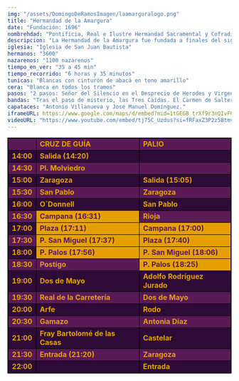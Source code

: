 ```yaml
---
img: "/assets/DomingoDeRamosImagen/laamarguralogo.png"
title: "Hermandad de la Amargura"
date: "Fundación: 1696"
nombrehdad: "Pontificia, Real e Ilustre Hermandad Sacramental y Cofradía de Nazarenos de Nuestro Padre Jesús del Silencio en el Desprecio de Herodes, María Santísima de la Amargura, San Juan Evangelista y Santa Ángela de la Cruz"
descripcion: "La Hermandad de la Amargura fue fundada a finales del siglo XVII en San Julián. En 1696 se aprueban las primeras reglas que asignan la tarde del Domingo de Ramos para celebrar la estación de penitencia. En 1699 se lleva a cabo la primera salida.Tras un comienzo fuerte, sufre un periodo de decadencia hasta 1828, cuando un grupo de jóvenes impulsa la corporación. Se une a la sacramental de San Juan de la Palma en 1904. A diferencia de otras hermandades, pudo salvar a sus imágenes de la quema de iglesias de 1936. La Dolorosa fue la primera coronada canónicamente en 1954."
iglesia: "Iglesia de San Juan Bautista"
hermanos: "3600"
nazarenos: "1100 nazarenos"
tiempo_en_ver: "35 a 45 min"
tiempo_recorrido: "6 horas y 35 minutos"
tunicas: "Blancas con cinturón de abacá en tono amarillo"
cera: "Blanca en todos los tramos"
pasos: "2 pasos: Señor del Silencio en el Desprecio de Herodes y Virgen de la Amargura"
bandas: "Tras el paso de misterio, las Tres Caídas. El Carmen de Salteras tras el palio"
capataces: "Antonio Villanueva y José Manuel Domínguez."
iframeURL: https://www.google.com/maps/d/embed?mid=1tGEGB_trXf9r3nQIvFCkwKeKa7JcjyI5&ehbc=2E312F"
videoURL: "https://www.youtube.com/embed/tj75C_Uzdus?si=fRFaxZ3P2z5Btmv8"
---
```


<table class="recorrido" style="width: 100%; border-collapse: collapse; text-align: left; border: 1px solid black;">
  <tbody>
    <tr style="background-color: #5a1a55; color: #e5a000; font-weight: bold;">
      <td style="border: 1px solid black; text-align: center;"></td>
      <td style="border: 1px solid black;">CRUZ DE GUÍA</td>
      <td style="border: 1px solid black;">PALIO</td>
    </tr>
    <tr style="background-color: #2e0b37; color: #e5a000; font-weight: bold;">
      <td style="border: 1px solid black; text-align: center;">14:00</td>
      <td style="border: 1px solid black;">Salida (14:20)</td>
      <td style="border: 1px solid black;"></td>
    </tr>
    <tr style="background-color: #5a1a55; color: #e5a000; font-weight: bold;">
      <td style="border: 1px solid black; text-align: center;">14:30</td>
      <td style="border: 1px solid black;">Pl. Molviedro</td>
      <td style="border: 1px solid black;"></td>
    </tr>
    <tr style="background-color: #2e0b37; color: #e5a000; font-weight: bold;">
      <td style="border: 1px solid black; text-align: center;">15:00</td>
      <td style="border: 1px solid black;">Zaragoza</td>
      <td style="border: 1px solid black;">Salida (15:05)</td>
    </tr>
    <tr style="background-color: #5a1a55; color: #e5a000; font-weight: bold;">
      <td style="border: 1px solid black; text-align: center;">15:30</td>
      <td style="border: 1px solid black;">San Pablo</td>
      <td style="border: 1px solid black;">Zaragoza</td>
    </tr>
    <tr style="background-color: #2e0b37; color: #e5a000; font-weight: bold;">
      <td style="border: 1px solid black; text-align: center;">16:00</td>
      <td style="border: 1px solid black;">O´Donnell</td>
      <td style="border: 1px solid black;">San Pablo</td>
    </tr>
    <tr style="background-color: #5a1a55; color: #e5a000; font-weight: bold;">
      <td style="border: 1px solid black; text-align: center;">16:30</td>
      <td style="border: 1px solid black; background-color: #e5a000; color: #5a1a55;">Campana (16:31)</td>
      <td style="border: 1px solid black;">Rioja</td>
    </tr>
    <tr style="background-color: #2e0b37; color: #e5a000; font-weight: bold;">
      <td style="border: 1px solid black; text-align: center;">17:00</td>
      <td style="border: 1px solid black; background-color: #e5a000; color: #5a1a55;">Plaza (17:11)</td>
      <td style="border: 1px solid black; background-color: #e5a000; color: #5a1a55;">Campana (17:00)</td>
    </tr>
    <tr style="background-color: #5a1a55; color: #e5a000; font-weight: bold;">
      <td style="border: 1px solid black; text-align: center;">17:30</td>
      <td style="border: 1px solid black; background-color: #e5a000; color: #5a1a55;">P. San Miguel (17:37)</td>
      <td style="border: 1px solid black; background-color: #e5a000; color: #5a1a55;">Plaza (17:40)</td>
    </tr>
    <tr style="background-color: #2e0b37; color: #e5a000; font-weight: bold;">
      <td style="border: 1px solid black; text-align: center;">18:00</td>
      <td style="border: 1px solid black; background-color: #e5a000; color: #5a1a55;">P. Palos (17:56)</td>
      <td style="border: 1px solid black; background-color: #e5a000; color: #5a1a55;">P. San Miguel (18:06)</td>
    </tr>
    <tr style="background-color: #5a1a55; color: #e5a000; font-weight: bold;">
      <td style="border: 1px solid black; text-align: center;">18:30</td>
      <td style="border: 1px solid black;">Postigo</td>
      <td style="border: 1px solid black; background-color: #e5a000; color: #5a1a55;">P. Palos (18:25)</td>
    </tr>
    <tr style="background-color: #2e0b37; color: #e5a000; font-weight: bold;">
      <td style="border: 1px solid black; text-align: center;">19:00</td>
      <td style="border: 1px solid black;">Dos de Mayo</td>
      <td style="border: 1px solid black;">Adolfo Rodríguez Jurado</td>
    </tr>
    <tr style="background-color: #5a1a55; color: #e5a000; font-weight: bold;">
      <td style="border: 1px solid black; text-align: center;">19:30</td>
      <td style="border: 1px solid black;">Real de la Carretería</td>
      <td style="border: 1px solid black;">Dos de Mayo</td>
    </tr>
    <tr style="background-color: #2e0b37; color: #e5a000; font-weight: bold;">
      <td style="border: 1px solid black; text-align: center;">20:00</td>
      <td style="border: 1px solid black;">Arfe</td>
      <td style="border: 1px solid black;">Rodo</td>
    </tr>
    <tr style="background-color: #5a1a55; color: #e5a000; font-weight: bold;">
      <td style="border: 1px solid black; text-align: center;">20:30</td>
      <td style="border: 1px solid black;">Gamazo</td>
      <td style="border: 1px solid black;">Antonia Díaz</td>
    </tr>
    <tr style="background-color: #2e0b37; color: #e5a000; font-weight: bold;">
      <td style="border: 1px solid black; text-align: center;">21:00</td>
      <td style="border: 1px solid black;">Fray Bartolomé de las Casas</td>
      <td style="border: 1px solid black;">Castelar</td>
    </tr>
    <tr style="background-color: #5a1a55; color: #e5a000; font-weight: bold;">
      <td style="border: 1px solid black; text-align: center;">21:30</td>
      <td style="border: 1px solid black;">Entrada (21:20)</td>
      <td style="border: 1px solid black;">Zaragoza</td>
    </tr>
    <tr style="background-color: #2e0b37; color: #e5a000; font-weight: bold;">
      <td style="border: 1px solid black; text-align: center;">22:00</td>
      <td style="border: 1px solid black;"></td>
      <td style="border: 1px solid black;">Entrada</td>
    </tr>
  </tbody>
</table>